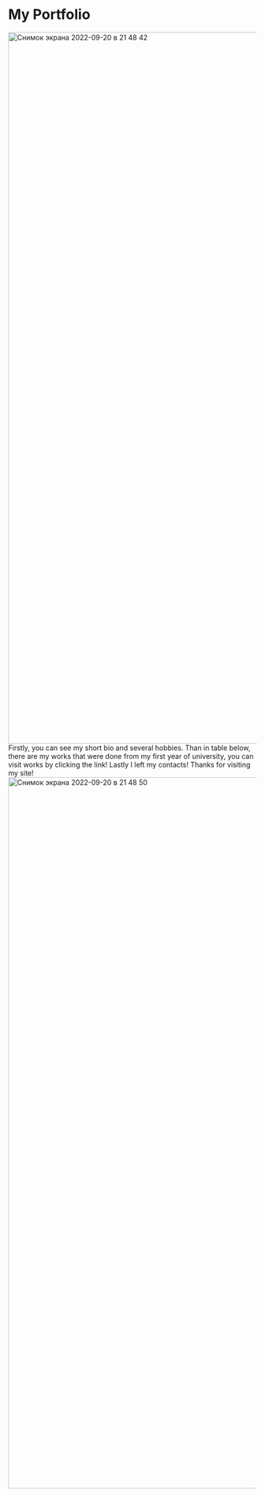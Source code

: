 # My Portfolio
<img width="1440" alt="Снимок экрана 2022-09-20 в 21 48 42" src="https://user-images.githubusercontent.com/100344816/191305357-bdc79dfe-eb00-469d-8fa5-c4ca41f0fd57.png">
Firstly, you can see my short bio and several hobbies.
Than in table below, there are my works that were done from my first year of university, you can visit works by clicking the link!
Lastly I left my contacts! Thanks for visiting my site!
<img width="1440" alt="Снимок экрана 2022-09-20 в 21 48 50" src="https://user-images.githubusercontent.com/100344816/191305426-06b67208-7a36-454d-8c99-5e57808729a9.png">

